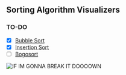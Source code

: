 ## Sorting Algorithm Visualizers
### TO-DO
- [X] [Bubble Sort](https://en.wikipedia.org/wiki/Bubble_sort)
- [X] [Insertion Sort](https://en.wikipedia.org/wiki/Insertion_sort)
- [ ] [Bogosort](https://en.wikipedia.org/wiki/Bogosort)

![IF IM GONNA BREAK IT DOOOOWN](https://i.imgur.com/3Db0dfy.jpeg)

